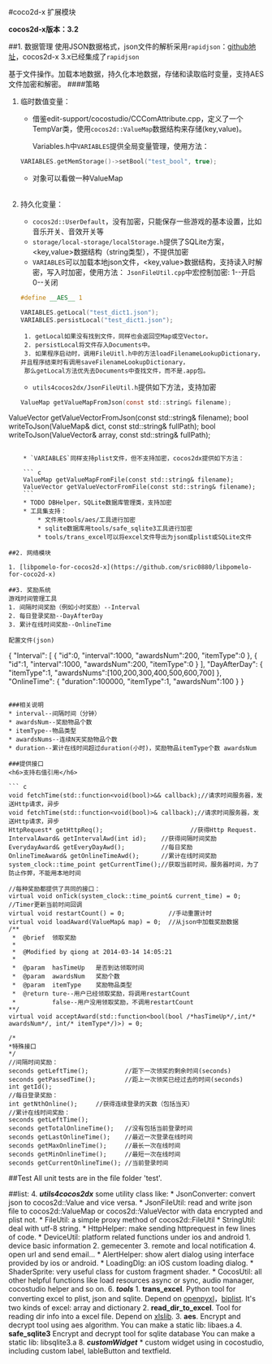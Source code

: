 #coco2d-x 扩展模块

**cocos2d-x版本：3.2**

##1. 数据管理
使用JSON数据格式，json文件的解析采用`rapidjson`：[github地址](https://github.com/miloyip/rapidjson)，cocos2d-x 3.x已经集成了`rapidjson`

基于文件操作。加载本地数据，持久化本地数据，存储和读取临时变量，支持AES文件加密和解密。
####策略

1. 临时数值变量：
   * 借鉴edit-support/cocostudio/CCComAttribute.cpp，定义了一个TempVar类，使用```cocos2d::ValueMap```数据结构来存储(key,value)。

   		Variables.h中`VARIABLES`提供全局变量管理，使用方法：

   	``` c
   	VARIABLES.getMemStorage()->setBool("test_bool", true);
   	```
   * 对象可以看做一种ValueMap

  	<br>

2. 持久化变量：
	* ```cocos2d::UserDefault```，没有加密，只能保存一些游戏的基本设置，比如音乐开关、音效开关等
	* ```storage/local-storage/localStorage.h```提供了SQLite方案，<key,value>数据结构（string类型），不提供加密
	* `VARIABLES`可以加载本地json文件，<key,value>数据结构，支持读入时解密，写入时加密，使用方法：
	`JsonFileUtil.cpp`中宏控制加密: 1--开启 0--关闭

	``` c
	#define __AES__ 1
	```

	``` c
	VARIABLES.getLocal("test_dict1.json");
	VARIABLES.persistLocal("test_dict1.json");
	```

		1. getLocal如果没有找到文件，同样也会返回空Map或空Vector。
		2. persistLocal将文件存入Documents中。
		3. 如果程序启动时，调用FileUitl.h中的方法loadFilenameLookupDictionary，并且程序结束时有调用saveFilenameLookupDictionary，
		那么getLocal方法优先去Documents中查找文件，而不是.app包。
	* `utils4cocos2dx/JsonFileUtil.h`提供如下方法，支持加密

	``` c
	ValueMap getValueMapFromJson(const std::string& filename);
ValueVector getValueVectorFromJson(const std::string& filename);
bool writeToJson(ValueMap& dict, const std::string& fullPath);
bool writeToJson(ValueVector& array, const std::string& fullPath);
```

	* `VARIABLES`同样支持plist文件，但不支持加密，cocos2dx提供如下方法：

	``` c
	ValueMap getValueMapFromFile(const std::string& filename);
	ValueVector getValueVectorFromFile(const std::string& filename);
	```
	* TODO DBHelper，SQLite数据库管理类，支持加密
	* 工具集支持：
		* 文件用tools/aes/工具进行加密
		* sqlite数据库用tools/safe_sqlite3工具进行加密
		* tools/trans_excel可以将excel文件导出为json或plist或SQLite文件

##2. 网络模块

1. [libpomelo-for-cocos2d-x](https://github.com/sric0880/libpomelo-for-coco2d-x)

##3. 奖励系统
游戏时间管理工具
1. 间隔时间奖励（例如小时奖励）--Interval
2. 每日登录奖励--DayAfterDay
3. 累计在线时间奖励--OnlineTime

配置文件(json)

```
{
  "Interval":
  [
    {
      "id":0,
      "interval":1000,
      "awardsNum":200,
      "itemType":0
    },
    {
      "id":1,
      "interval":1000,
      "awardsNum":200,
      "itemType":0
    }
  ],
  "DayAfterDay":
  {
    "itemType":1,
    "awardsNums":[100,200,300,400,500,600,700]
  },
  "OnlineTime":
  {
    "duration":100000,
    "itemType":1,
    "awardsNum":100
  }
}
```

###相关说明
* interval--间隔时间（分钟）
* awardsNum--奖励物品个数
* itemType--物品类型
* awardsNums--连续N天奖励物品个数
* duration--累计在线时间超过duration(小时)，奖励物品itemType个数 awardsNum

###提供接口
<h6>支持右值引用</h6>

``` c
void fetchTime(std::function<void(bool)>&& callback);//请求时间服务器，发送Http请求，异步
void fetchTime(std::function<void(bool)>& callback);//请求时间服务器，发送Http请求，异步
HttpRequest* getHttpReq();                        //获得Http Request.
IntervalAward& getIntervalAwd(int id);    //获得间隔时间奖励
EverydayAward& getEveryDayAwd();          //每日奖励
OnlineTimeAward& getOnlineTimeAwd();      //累计在线时间奖励
system_clock::time_point getCurrentTime();//获取当前时间，服务器时间，为了防止作弊，不能用本地时间

//每种奖励都提供了共同的接口：
virtual void onTick(system_clock::time_point& current_time) = 0;     //Timer更新当前时间回调
virtual void restartCount() = 0;            //手动重置计时
virtual void loadAward(ValueMap& map) = 0;  //从json中加载奖励数据
/**
 *	@brief	领取奖励
 *
 *	@Modified by qiong at 2014-03-14 14:05:21
 *
 *	@param 	hasTimeUp 	是否到达领取时间
 *	@param 	awardsNum 	奖励个数
 *	@param 	itemType 	奖励物品类型
 *  @return ture--用户已经领取奖励，将调用restartCount
 *          false--用户没用领取奖励，不调用restartCount
**/
virtual void acceptAward(std::function<bool(bool /*hasTimeUp*/,int/* awardsNum*/, int/* itemType*/)>) = 0;

/*
*特殊接口
*/
//间隔时间奖励：
seconds getLeftTime();          //距下一次领奖的剩余时间(seconds)
seconds getPassedTime();        //距上一次领奖已经过去的时间(seconds)
int getId();
//每日登录奖励：
int getNthOnline();     //获得连续登录的天数（包括当天）
//累计在线时间奖励：
seconds getLeftTime();
seconds getTotalOnlineTime();   //没有包括当前登录时间
seconds getLastOnlineTime();	//最近一次登录在线时间
seconds getMaxOnlineTime();		//最长一次在线时间
seconds getMinOnlineTime();		//最短一次在线时间
seconds getCurrentOnlineTime(); //当前登录时间
```
##Test
All unit tests are in the file folder 'test'.

##list:
4. ***utils4cocos2dx*** some utility class like:
	* JsonConverter: convert json to cocos2d::Value and vice versa.
	* JsonFileUtil: read and write json file to cocos2d::ValueMap or cocos2d::ValueVector with data encrypted and plist not.
	* FileUtil: a simple proxy method of cocos2d::FileUtil
	* StringUtil: deal with utf-8 string.
	* HttpHelper: make sending httprequest in few lines of code.
	* DeviceUtil: platform related functions under ios and android
		1. device basic information
		2. gemecenter
		3. remote and local notification
		4. open url and send email...
	* AlertHelper: show alert dialog using interface provided by ios or android.
	* LoadingDlg: an iOS custom loading dialog.
	* ShaderSprite: very useful class for custom fragment shader.
	* CocosUtil: all other helpful functions like load resources async or sync, audio manager, cocostudio helper and so on.
6. ***tools***
	1. **trans_excel**. Python tool for converting excel to plist, json and sqlite. Depend on [openpyxl](http://pythonhosted.org/openpyxl/)，[biplist](https://bitbucket.org/wooster/biplist). It's two kinds of excel: array and dictionary
	2. **read_dir_to_excel**. Tool for reading dir info into a excel file. Depend on [xlslib](xlslib.sourceforge.net).
	3. **aes**. Encrypt and decrypt tool using aes algorithm. You can make a static lib: libaes.a
	4. **safe_sqlite3** Encrypt and decrypt tool for sqlite database You can make a static lib: libsqlite3.a
8. ***customWidget***
	* custom widget using in cocostudio, including custom label, lableButton and textfield.
